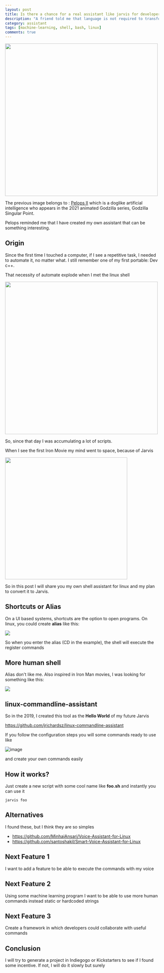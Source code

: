 ```yaml
---
layout: post
title: Is there a chance for a real assistant like jarvis for developers?
description: "A friend told me that language is not required to transform the human speech to a text"
category: assistant
tags: [machine-learning, shell, bash, linux]
comments: true
---
```


<img src="https://wikizilla.org/w/images/f/fd/03_03sp.jpg" width=500>

The previous image belongs to : [Pelops II](https://wikizilla.org/wiki/Pelops_II) which is a doglike artificial intelligence who appears in the 2021 animated Godzilla series, Godzilla Singular Point. 

Pelops reminded me that I have created my own assistant that can be something interesting.

## Origin

Since the first time I touched a computer, if I see a repetitive task, I needed to automate it, no matter what. I still remember one of my first portable: Dev c++. 

That necessity of automate explode when I met the linux shell

<img src="https://www.thatcompany.com/wp-content/uploads/2019/12/power.jpg" width=500>

So, since that day I was accumulating a lot of scripts.

When I see the first Iron Movie my mind went to space, because of Jarvis

<img src="https://qph.cf2.quoracdn.net/main-qimg-3134ac1b7ea09257556d8c196e260646-lq" width=400>

So in this post I will share you my own shell assistant for linux and my plan to convert it to Jarvis.

## Shortcuts or Alias

On a UI based systems, shortcuts are the option to open programs. On linux, you could create **alias** like this:

![](https://user-images.githubusercontent.com/3322836/215395540-db9c1d5d-0921-4e77-9860-81e52cad3859.png)

So when you enter the alias (CD in the example), the shell will execute the register commands

## More human shell

Alias don't like me. Also inspired in Iron Man movies, I was looking for something like this:

![](https://user-images.githubusercontent.com/3322836/215396914-7a30f135-bbd6-4d4d-918e-0cd66005fea9.png)

## linux-commandline-assistant

So in the 2019, I created this tool as the **Hello World** of my future Jarvis

https://github.com/jrichardsz/linux-commandline-assistant

If you follow the configuration steps you will some commands ready to use like 

![image](https://user-images.githubusercontent.com/3322836/215397891-0a2e3bb7-8284-4b06-a1a3-3085cd9e87fc.png)

and create your own commands easily

## How it works?

Just create a new script with some cool name like **foo.sh** and instantly you can use it

```
jarvis foo
```

## Alternatives

I found these, but I think they are so simples

- https://github.com/MinhajAnsari/Voice-Assistant-for-Linux
- https://github.com/santoshakil/Smart-Voice-Assistant-for-Linux

## Next Feature 1

I want to add a feature to be able to execute the commands with my voice

## Next Feature 2

Using some machine learning program I want to be able to use more human commands instead static or hardcoded strings

## Next Feature 3

Create a framework in which developers could collaborate with useful commands

## Conclusion

I will try to generate a project in Indiegogo or Kickstarters to see if I found some incentive. If not, I will do it slowly but surely